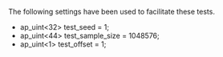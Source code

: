 The following settings have been used to facilitate these tests.
    
- ap_uint<32> test_seed = 1;
- ap_uint<44> test_sample_size = 1048576;
- ap_uint<1> test_offset = 1;
